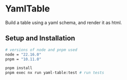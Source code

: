 # YamlTable

Build a table using a yaml schema, and render it as html. 

## Setup and Installation

```bash
# versions of node and pnpm used
node = "22.16.0"
pnpm = "10.11.0"
```

```bash
pnpm install
pnpm exec nx run yaml-table:test # run tests
```
